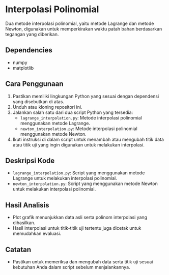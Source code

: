 # Interpolasi Polinomial

Dua metode interpolasi polinomial, yaitu metode Lagrange dan metode Newton, digunakan untuk memperkirakan waktu patah bahan berdasarkan tegangan yang diberikan.

## Dependencies

- numpy
- matplotlib

## Cara Penggunaan

1. Pastikan memiliki lingkungan Python yang sesuai dengan dependensi yang disebutkan di atas.
2. Unduh atau kloning repositori ini.
3. Jalankan salah satu dari dua script Python yang tersedia:
   - `lagrange_interpolation.py`: Metode interpolasi polinomial menggunakan metode Lagrange.
   - `newton_interpolation.py`: Metode interpolasi polinomial menggunakan metode Newton.
4. Ikuti instruksi di dalam script untuk menambah atau mengubah titik data atau titik uji yang ingin digunakan untuk melakukan interpolasi.

## Deskripsi Kode

- `lagrange_interpolation.py`: Script yang menggunakan metode Lagrange untuk melakukan interpolasi polinomial.
- `newton_interpolation.py`: Script yang menggunakan metode Newton untuk melakukan interpolasi polinomial.

## Hasil Analisis

- Plot grafik menunjukkan data asli serta polinom interpolasi yang dihasilkan.
- Hasil interpolasi untuk titik-titik uji tertentu juga dicetak untuk memudahkan evaluasi.

## Catatan

- Pastikan untuk memeriksa dan mengubah data serta titik uji sesuai kebutuhan Anda dalam script sebelum menjalankannya.
